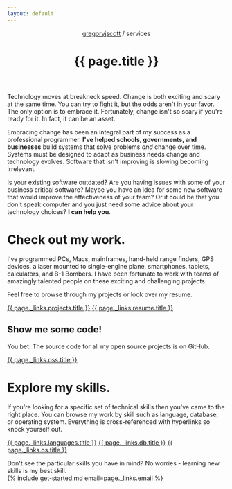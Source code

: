 ```yaml
---
layout: default
---
```


<header>
<nav>
<a href="/">gregoryjscott</a> / services
</nav>

<h1>{{ page.title }}</h1>
</header>

<article markdown="1">
Technology moves at breakneck speed. Change is both exciting and scary at the same time. You can try to fight it, but the odds aren't in your favor. The only option is to embrace it. Fortunately, change isn't so scary if you're ready for it. In fact, it can be an asset.

Embracing change has been an integral part of my success as a professional programmer. **I've helped schools, governments, and businesses** build systems that solve problems _and_ change over time. Systems must be designed to adapt as business needs change and technology evolves. Software that isn't improving is slowing becoming irrelevant.

Is your existing software outdated? Are you having issues with some of your business critical software? Maybe you have an idea for some new software that would improve the effectiveness of your team? Or it could be that you don't speak computer and you just need some advice about your technology choices? **I can help you**.
</article>

# Check out my work.

<article markdown="1">
I've programmed PCs, Macs, mainframes, hand-held range finders, GPS devices, a laser mounted to single-engine plane, smartphones, tablets, calculators, and B-1 Bombers. I have been fortunate to work with teams of amazingly talented people on these exciting and challenging projects.

Feel free to browse through my projects or look over my resume.
</article>

<a class="button" href="{{ page._links.projects.href }}">{{ page._links.projects.title }}</a>
<a class="button" href="{{ page._links.resume.href }}">{{ page._links.resume.title }}</a>

## Show me some code!

<article markdown="1">
You bet. The source code for all my open source projects is on GitHub.
</article>

<a class="button" href="{{ page._links.oss.href }}">{{ page._links.oss.title }}</a>

# Explore my skills.

<article markdown="1">
If you're looking for a specific set of technical skills then you've came to the right place. You can browse my work by skill such as language, database, or operating system. Everything is cross-referenced with hyperlinks so knock yourself out.
</article>

<a class="button" href="{{ page._links.languages.href }}">{{ page._links.languages.title }}</a>
<a class="button" href="{{ page._links.db.href }}">{{ page._links.db.title }}</a>
<a class="button" href="{{ page._links.os.href }}">{{ page._links.os.title }}</a>

<article markdown="1">
Don't see the particular skills you have in mind? No worries - learning new skills is my best skill.
</article>

<section markdown="1">
{% include get-started.md email=page._links.email %}
</section>
